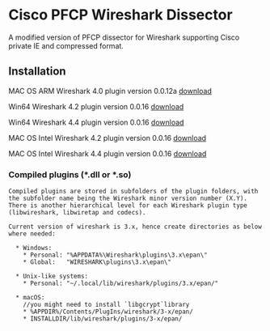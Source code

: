 # Cisco PFCP Wireshark Dissector

A modified version of PFCP dissector for Wireshark supporting Cisco private IE and
compressed format.

## Installation

MAC OS ARM Wireshark 4.0 plugin version 0.0.12a [download](http://www.gdnet.be/Wireshark/mac_cisco_pfcp_0.0.12a_arm.so)

Win64 Wireshark 4.2 plugin version 0.0.16 [download](https://github.com/dufourgilles/cisco_pfcp/releases/download/v0.0.16/cisco_pfcp_win64_0.0.16.dll)

Win64 Wireshark 4.4 plugin version 0.0.16 [download](https://github.com/dufourgilles/cisco_pfcp/releases/download/v0.0.16/win64_rel_4_4_cisco_pfcp_v_0_0_16.dll)

MAC OS Intel Wireshark 4.2 plugin version 0.0.16 [download](https://github.com/dufourgilles/cisco_pfcp/releases/download/v0.0.16/macos_cisco_pfcp_0.0.16.so)

MAC OS Intel Wireshark 4.4 plugin version 0.0.16 [download](https://github.com/dufourgilles/cisco_pfcp/releases/download/v0.0.16/macos_x86_4_4_cisco_pfcp_v_0_0_16.so)

### Compiled plugins (*.dll or *.so)
    Compiled plugins are stored in subfolders of the plugin folders, with the subfolder name being the Wireshark minor version number (X.Y).
    There is another hierarchical level for each Wireshark plugin type (libwireshark, libwiretap and codecs).
    
    Current version of wireshark is 3.x, hence create directories as below where needed:
    
      * Windows:   
        * Personal: "%APPDATA%\Wireshark\plugins\3.x\epan\"   
        * Global:   "WIRESHARK\plugins\3.x\epan\"
        
      * Unix-like systems:  
        * Personal: "~/.local/lib/wireshark/plugins/3.x/epan/"
        
      * macOS:
        //you might need to install `libgcrypt`library
        * %APPDIR%/Contents/PlugIns/wireshark/3-x/epan/
        * INSTALLDIR/lib/wireshark/plugins/3-x/epan/
